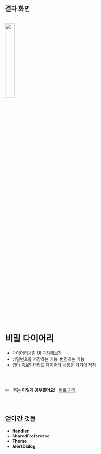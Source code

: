 ## 결과 화면
<br/>
<img src="https://user-images.githubusercontent.com/56334513/143261838-0b4156ab-3d17-4dde-869a-3063dc380c59.gif" width = "25%"/>

<br/>

# 비밀 다이어리
* 다이어리처럼 UI 구성해보기
* 비밀번호를 저장하는 기능, 변경하는 기능
* 앱이 종료되더라도 다이어리 내용을 기기에 저장

<br/><br/>

✏️ &nbsp; **저는 이렇게 공부했어요!** &nbsp;
  [바로 가기](https://colorful-balloon-439.notion.site/ch3-0ebe5df8c6054e2cb89cd4ac4ed748f2, "notion link")<br/>
<br/> <br/>

## 얻어간 것들
* **Handler**
* **SharedPreference**
* **Theme**
* **AlertDialog**
